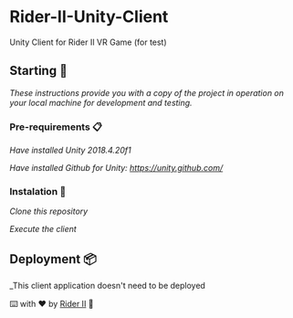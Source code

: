 # Rider-II-Unity-Client
Unity Client for Rider II VR Game (for test)

## Starting 🚀

_These instructions provide you with a copy of the project in operation on your local machine for development and testing._

### Pre-requirements 📋
_Have installed Unity 2018.4.20f1_

_Have installed Github for Unity: https://unity.github.com/_

### Instalation 🔧 

_Clone this repository_

_Execute the client_

## Deployment 📦

_This client application doesn't need to be deployed


⌨️ with ❤️ by [Rider II](https://github.com/RiderII) :hamster:
